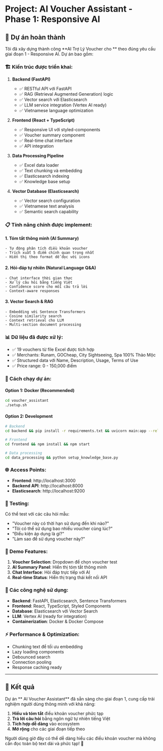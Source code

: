 # Project:   AI Voucher Assistant - Phase 1: Responsive AI

## 🎯 Dự án hoàn thành

Tôi đã xây dựng thành công **AI Trợ Lý Voucher cho  ** theo đúng yêu cầu giai đoạn 1 - Responsive AI. Dự án bao gồm:

### 🏗️ Kiến trúc được triển khai:

1. **Backend (FastAPI)**
   - ✅ RESTful API với FastAPI
   - ✅ RAG (Retrieval Augmented Generation) logic
   - ✅ Vector search với Elasticsearch
   - ✅ LLM service integration (Vertex AI ready)
   - ✅ Vietnamese language optimization

2. **Frontend (React + TypeScript)**
   - ✅ Responsive UI với styled-components
   - ✅ Voucher summary component
   - ✅ Real-time chat interface
   - ✅ API integration

3. **Data Processing Pipeline**
   - ✅ Excel data loader
   - ✅ Text chunking và embedding
   - ✅ Elasticsearch indexing
   - ✅ Knowledge base setup

4. **Vector Database (Elasticsearch)**
   - ✅ Vector search configuration
   - ✅ Vietnamese text analysis
   - ✅ Semantic search capability

### 📋 Tính năng chính được implement:

#### 1. **Tóm tắt thông minh (AI Summary)**
```
- Tự động phân tích điều khoản voucher
- Trích xuất 5 điểm chính quan trọng nhất
- Hiển thị theo format dễ đọc với icons
```

#### 2. **Hỏi-đáp tự nhiên (Natural Language Q&A)**
```
- Chat interface thời gian thực
- Xử lý câu hỏi bằng tiếng Việt
- Confidence score cho mỗi câu trả lời
- Context-aware responses
```

#### 3. **Vector Search & RAG**
```
- Embedding với Sentence Transformers
- Cosine similarity search
- Context retrieval cho LLM
- Multi-section document processing
```

### 📊 Dữ liệu đã được xử lý:

- ✅ 19 vouchers từ file Excel được tích hợp
- ✅ Merchants: Runam, GOCheap, City Sightseeing, Spa 100% Thảo Mộc
- ✅ Structured data với Name, Description, Usage, Terms of Use
- ✅ Price range: 0 - 150,000 điểm

### 🚀 Cách chạy dự án:

#### Option 1: Docker (Recommended)
```bash
cd voucher_assistant
./setup.sh
```

#### Option 2: Development
```bash
# Backend
cd backend && pip install -r requirements.txt && uvicorn main:app --reload

# Frontend
cd frontend && npm install && npm start

# Data processing
cd data_processing && python setup_knowledge_base.py
```

### 🌐 Access Points:
- **Frontend**: http://localhost:3000
- **Backend API**: http://localhost:8000
- **Elasticsearch**: http://localhost:9200

### 🧪 Testing:

Có thể test với các câu hỏi mẫu:
- "Voucher này có thời hạn sử dụng đến khi nào?"
- "Tôi có thể sử dụng bao nhiều voucher cùng lúc?"
- "Điều kiện áp dụng là gì?"
- "Làm sao để sử dụng voucher này?"

### 📱 Demo Features:

1. **Voucher Selection**: Dropdown để chọn voucher test
2. **AI Summary Panel**: Hiển thị tóm tắt thông minh 
3. **Chat Interface**: Hỏi đáp trực tiếp với AI
4. **Real-time Status**: Hiển thị trạng thái kết nối API

### 🔧 Các công nghệ sử dụng:

- **Backend**: FastAPI, Elasticsearch, Sentence Transformers
- **Frontend**: React, TypeScript, Styled Components
- **Database**: Elasticsearch với Vector Search
- **LLM**: Vertex AI (ready for integration)
- **Containerization**: Docker & Docker Compose

### ⚡ Performance & Optimization:

- Chunking text để tối ưu embedding
- Lazy loading components
- Debounced search
- Connection pooling
- Response caching ready

---

## 🎉 Kết quả

Dự án **  AI Voucher Assistant** đã sẵn sàng cho giai đoạn 1, cung cấp trải nghiệm người dùng thông minh với khả năng:

1. **Hiểu và tóm tắt** điều khoản voucher phức tạp
2. **Trả lời câu hỏi** bằng ngôn ngữ tự nhiên tiếng Việt  
3. **Tích hợp dễ dàng** vào ecosystem  
4. **Mở rộng** cho các giai đoạn tiếp theo

Người dùng giờ đây có thể dễ dàng hiểu các điều khoản voucher mà không cần đọc toàn bộ text dài và phức tạp! 🚀
